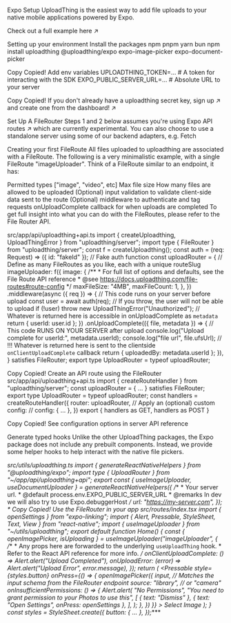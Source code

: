 Expo Setup
UploadThing is the easiest way to add file uploads to your native mobile applications powered by Expo.

Check out a full example here ↗

Setting up your environment
Install the packages
npm
pnpm
yarn
bun
npm install uploadthing @uploadthing/expo expo-image-picker expo-document-picker

Copy
Copied!
Add env variables
UPLOADTHING_TOKEN=... # A token for interacting with the SDK
EXPO_PUBLIC_SERVER_URL=... # Absolute URL to your server

Copy
Copied!
If you don't already have a uploadthing secret key, sign up ↗ and create one from the dashboard! ↗

Set Up A FileRouter
Steps 1 and 2 below assumes you're using Expo API routes ↗ which are currently experimental. You can also choose to use a standalone server using some of our backend adapters, e.g. Fetch

Creating your first FileRoute
All files uploaded to uploadthing are associated with a FileRoute. The following is a very minimalistic example, with a single FileRoute "imageUploader". Think of a FileRoute similar to an endpoint, it has:

Permitted types ["image", "video", etc]
Max file size
How many files are allowed to be uploaded
(Optional) input validation to validate client-side data sent to the route
(Optional) middleware to authenticate and tag requests
onUploadComplete callback for when uploads are completed
To get full insight into what you can do with the FileRoutes, please refer to the File Router API.

src/app/api/uploadthing+api.ts
import { createUploadthing, UploadThingError } from "uploadthing/server";
import type { FileRouter } from "uploadthing/server";
const f = createUploadthing();
const auth = (req: Request) => ({ id: "fakeId" }); // Fake auth function
const uploadRouter = {
  // Define as many FileRoutes as you like, each with a unique routeSlug
  imageUploader: f({
    image: {
      /**
       * For full list of options and defaults, see the File Route API reference
       * @see https://docs.uploadthing.com/file-routes#route-config
       */
      maxFileSize: "4MB",
      maxFileCount: 1,
    },
  })
    .middleware(async ({ req }) => {
      // This code runs on your server before upload
      const user = await auth(req);
      // If you throw, the user will not be able to upload
      if (!user) throw new UploadThingError("Unauthorized");
      // Whatever is returned here is accessible in onUploadComplete as `metadata`
      return { userId: user.id };
    })
    .onUploadComplete(({ file, metadata }) => {
      // This code RUNS ON YOUR SERVER after upload
      console.log("Upload complete for userId:", metadata.userId);
      console.log("file url", file.ufsUrl);
      // !!! Whatever is returned here is sent to the clientside `onClientUploadComplete` callback
      return { uploadedBy: metadata.userId };
    }),
} satisfies FileRouter;
export type UploadRouter = typeof uploadRouter;

Copy
Copied!
Create an API route using the FileRouter
src/app/api/uploadthing+api.ts
import { createRouteHandler } from "uploadthing/server";
const uploadRouter = { ... } satisfies FileRouter;
export type UploadRouter = typeof uploadRouter;
const handlers = createRouteHandler({
  router: uploadRouter,
  // Apply an (optional) custom config:
  // config: { ... },
})
export { handlers as GET, handlers as POST }

Copy
Copied!
See configuration options in server API reference

Generate typed hooks
Unlike the other UploadThing packages, the Expo package does not include any prebuilt components. Instead, we provide some helper hooks to help interact with the native file pickers.

*src/utils/uploadthing.ts
import { generateReactNativeHelpers } from "@uploadthing/expo";
import type { UploadRouter } from "~/app/api/uploadthing+api";
export const { useImageUploader, useDocumentUploader } =
  generateReactNativeHelpers<UploadRouter>({
    /**
     * Your server url.
     * @default process.env.EXPO_PUBLIC_SERVER_URL
     * @remarks In dev we will also try to use Expo.debuggerHost
     */
    url: "https://my-server.com",
  });
*
Copy
Copied!
Use the FileRouter in your app
src/routes/index.tsx
import { openSettings } from "expo-linking";
import { Alert, Pressable, StyleSheet, Text, View } from "react-native";
import { useImageUploader } from "~/utils/uploadthing";
export default function Home() {
  const { openImagePicker, isUploading } = useImageUploader("imageUploader", {
    /**
     * Any props here are forwarded to the underlying `useUploadThing` hook.
     * Refer to the React API reference for more info.
     */
    onClientUploadComplete: () => Alert.alert("Upload Completed"),
    onUploadError: (error) => Alert.alert("Upload Error", error.message),
  });
  return (
    <View>
      <Pressable
        style={styles.button}
        onPress={() => {
          openImagePicker({
            input, // Matches the input schema from the FileRouter endpoint
            source: "library", // or "camera"
            onInsufficientPermissions: () => {
              Alert.alert(
                "No Permissions",
                "You need to grant permission to your Photos to use this",
                [
                  { text: "Dismiss" },
                  { text: "Open Settings", onPress: openSettings },
                ],
              );
            },
          })
        }}
      >
        <Text>Select Image</Text>
      </Pressable>
    </View>
  );
}
const styles = StyleSheet.create({
  button: { ... },
});****